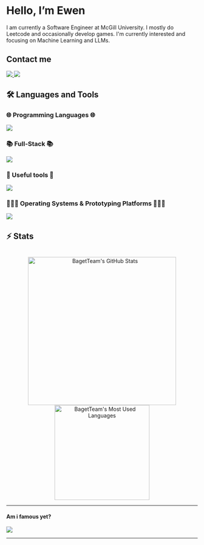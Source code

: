 # Hello, I’m Ewen

I am currently a Software Engineer at McGill University. I mostly do Leetcode and occasionally develop games. I'm currently interested and focusing on Machine Learning and LLMs.

## Contact me

<div align="left">
  <a href="ewengue1432@gmail.com">
    <img src="https://img.shields.io/badge/Gmail-333333?style=for-the-badge&logo=gmail&logoColor=red" />
  </a>
  <a href="https://linkedin.com/in/ewengueguen" target="_blank">
    <img src="https://img.shields.io/badge/LinkedIn-0077B5?style=for-the-badge&logo=linkedin&logoColor=white" target="_blank" />
  </a>
</div>

## 🛠️ Languages and Tools

### 🌐 Programming Languages 🌐
<p align="left">
  <img src="https://skillicons.dev/icons?i=java,py,c,cpp,cs,php,js,ts,dart" />
</p>

### 📚 Full-Stack 📚
<p align="left">
  <img src="https://skillicons.dev/icons?i=react,nextjs,dotnet,html,css,tailwind,vue" />
</p>

### 📱 Useful tools 📱
<p align="left">
  <img src="https://skillicons.dev/icons?i=git,mysql,postgres,supabase,vscode,visualstudio" />
</p>

### 🏃‍♂️‍➡️ Operating Systems & Prototyping Platforms 🏃‍♂️‍➡️

<p align="left">
  <img src="https://skillicons.dev/icons?i=arduino,raspberrypi,godot" />
</p>

## ⚡️ Stats

<br>

<div align=center>
  <img width=390 src="https://github-readme-stats.vercel.app/api?username=BagetTeam&theme=transparent&count_private=true&show_icons=true&rank_icon=github&locale=en" alt="BagetTeam's GitHub Stats" />
  <img width=250 src="https://github-readme-stats.vercel.app/api/top-langs?username=BagetTeam&theme=transparent&layout=donut&hide=css&langs_count=8&border_radius=10&show_icons=true&locale=en" alt="BagetTeam's Most Used Languages" />
</div>

<hr>

#### Am i famous yet?
![](https://komarev.com/ghpvc/?username=BagetTeam&color=green&style=for-the-badge)

<hr>
